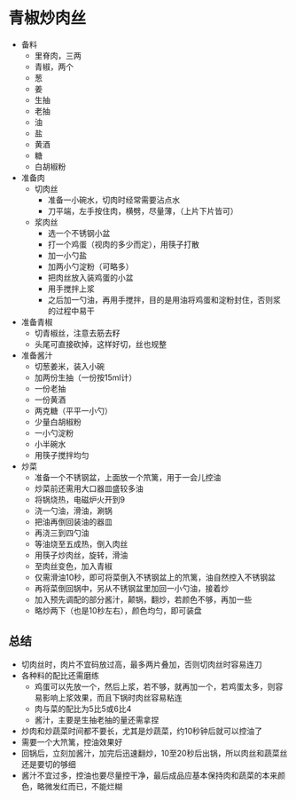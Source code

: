 # 青椒炒肉丝

* 备料
    * 里脊肉，三两
    * 青椒，两个
    * 葱
    * 姜
    * 生抽
    * 老抽
    * 油
    * 盐
    * 黄酒
    * 糖
    * 白胡椒粉
* 准备肉
    * 切肉丝
        * 准备一小碗水，切肉时经常需要沾点水
        * 刀平端，左手按住肉，横劈，尽量薄，（上片下片皆可）
    * 浆肉丝
        * 选一个不锈钢小盆
        * 打一个鸡蛋（视肉的多少而定），用筷子打散
        * 加一小勺盐
        * 加两小勺淀粉（可略多）
        * 把肉丝放入装鸡蛋的小盆
        * 用手搅拌上浆
        * 之后加一勺油，再用手搅拌，目的是用油将鸡蛋和淀粉封住，否则浆的过程中易干
* 准备青椒
    * 切青椒丝，注意去筋去籽
    * 头尾可直接砍掉，这样好切，丝也规整
* 准备酱汁
    * 切葱姜米，装入小碗
    * 加两份生抽（一份按15ml计）
    * 一份老抽
    * 一份黄酒
    * 两克糖（平平一小勺）
    * 少量白胡椒粉
    * 一小勺淀粉
    * 小半碗水
    * 用筷子搅拌均匀
* 炒菜
    * 准备一个不锈钢盆，上面放一个笊篱，用于一会儿控油
    * 炒菜前还需用大口器皿盛较多油
    * 将锅烧热，电磁炉火开到9
    * 浇一勺油，滑油，涮锅
    * 把油再倒回装油的器皿
    * 再浇三到四勺油
    * 等油烧至五成热，倒入肉丝
    * 用筷子炒肉丝，旋转，滑油
    * 至肉丝变色，加入青椒
    * 仅需滑油10秒，即可将菜倒入不锈钢盆上的笊篱，油自然控入不锈钢盆
    * 再将菜倒回锅中，另从不锈钢盆里加回一小勺油，接着炒
    * 加入预先调配的部分酱汁，颠锅，翻炒，若颜色不够，再加一些
    * 略炒两下（也是10秒左右），颜色均匀，即可装盘

## 总结
* 切肉丝时，肉片不宜码放过高，最多两片叠加，否则切肉丝时容易连刀
* 各种料的配比还需磨练
    * 鸡蛋可以先放一个，然后上浆，若不够，就再加一个，若鸡蛋太多，则容易影响上浆效果，而且下锅时肉丝容易粘连
    * 肉与菜的配比为5比5或6比4
    * 酱汁，主要是生抽老抽的量还需拿捏
* 炒肉和炒蔬菜时间都不要长，尤其是炒蔬菜，约10秒钟后就可以控油了
* 需要一个大笊篱，控油效果好
* 回锅后，立刻加酱汁，加完后迅速翻炒，10至20秒后出锅，所以肉丝和蔬菜丝还是要切的够细
* 酱汁不宜过多，控油也要尽量控干净，最后成品应基本保持肉和蔬菜的本来颜色，略微发红而已，不能烂糊
